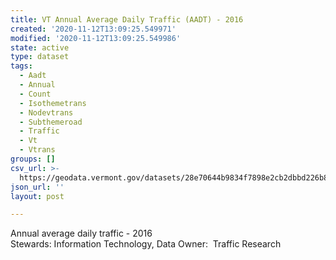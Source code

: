 ```yaml
---
title: VT Annual Average Daily Traffic (AADT) - 2016
created: '2020-11-12T13:09:25.549971'
modified: '2020-11-12T13:09:25.549986'
state: active
type: dataset
tags:
  - Aadt
  - Annual
  - Count
  - Isothemetrans
  - Nodevtrans
  - Subthemeroad
  - Traffic
  - Vt
  - Vtrans
groups: []
csv_url: >-
  https://geodata.vermont.gov/datasets/28e70644b9834f7898e2cb2dbbd226b8_50.csv?outSR=%7B%22latestWkid%22%3A32145%2C%22wkid%22%3A32145%7D
json_url: ''
layout: post

---
```

<div><div>Annual average daily traffic - 2016</div><div>Stewards: Information Technology, Data Owner:  Traffic Research<br /></div></div>
